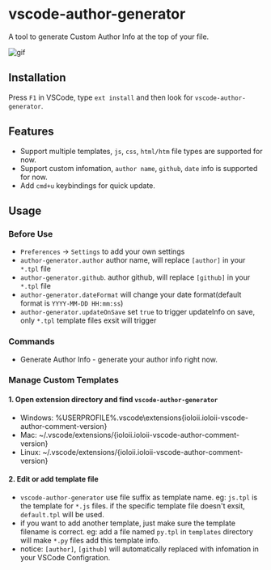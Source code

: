 # vscode-author-generator

A tool to generate Custom Author Info at the top of your file.

![gif](https://raw.githubusercontent.com/excaliburhan/vscode-author-generator/master/example.gif)

## Installation

Press `F1` in VSCode, type `ext install` and then look for `vscode-author-generator`.

## Features

- Support multiple templates, `js`, `css`, `html/htm` file types are supported for now.
- Support custom infomation, `author name`, `github`, `date` info is supported for now.
- Add `cmd+u` keybindings for quick update.

## Usage

### Before Use

- `Preferences` -> `Settings` to add your own settings
- `author-generator.author` author name, will replace `[author]` in your `*.tpl` file
- `author-generator.github`. author github, will replace `[github]` in your `*.tpl` file
- `author-generator.dateFormat` will change your date format(default format is `YYYY-MM-DD HH:mm:ss`)
- `author-generator.updateOnSave` set `true` to trigger updateInfo on save, only `*.tpl` template files exsit will trigger

### Commands

- Generate Author Info - generate your author info right now.

### Manage Custom Templates

#### 1. Open extension directory and find `vscode-author-generator`

- Windows: %USERPROFILE%\.vscode\extensions\{ioloii.ioloii-vscode-author-comment-version}
- Mac: ~/.vscode/extensions/{ioloii.ioloii-vscode-author-comment-version}
- Linux: ~/.vscode/extensions/{ioloii.ioloii-vscode-author-comment-version}

#### 2. Edit or add template file

- `vscode-author-generator` use file suffix as template name. eg: `js.tpl` is the template for `*.js` files. if the specific template file doesn't exsit, `default.tpl` will be used.
- if you want to add another template, just make sure the template filename is correct. eg: add a file named `py.tpl` in `templates` directory will make `*.py` files add this template info.
- notice: `[author]`, `[github]` will automatically replaced with infomation in your VSCode Configration.
